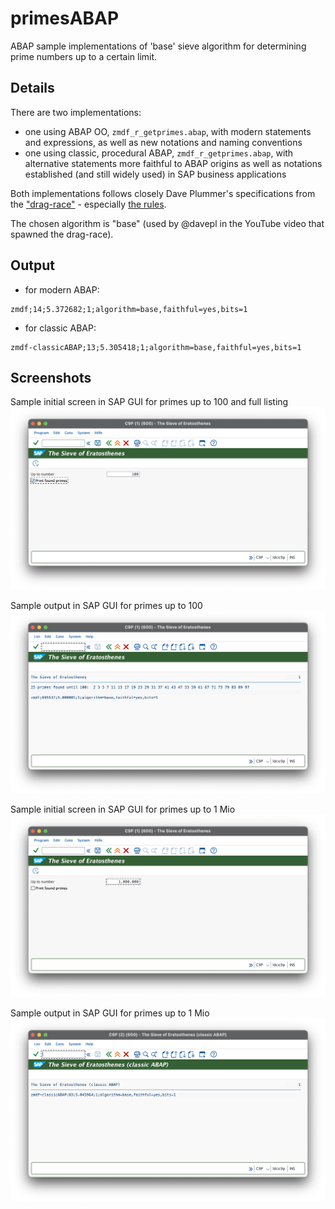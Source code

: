 # primesABAP
ABAP sample implementations of 'base' sieve algorithm for determining prime numbers up to a certain limit.

## Details
There are two implementations:
- one using ABAP OO, `zmdf_r_getprimes.abap`, with modern statements and expressions, as well as new notations and naming conventions
- one using classic, procedural ABAP, `zmdf_r_getprimes.abap`, with alternative statements more faithful to ABAP origins as well as notations established (and still widely used) in SAP business applications 

Both implementations follows closely Dave Plummer's specifications from the  ["drag-race"](https://github.com/PlummersSoftwareLLC/Primes/blob/drag-race/CONTRIBUTING.md) - especially [the rules](https://github.com/PlummersSoftwareLLC/Primes/blob/drag-race/CONTRIBUTING.md#rules).

The chosen algorithm is "base" (used by @davepl in the YouTube video that spawned the drag-race).

## Output
- for modern ABAP:
```
zmdf;14;5.372682;1;algorithm=base,faithful=yes,bits=1
```
- for classic ABAP:
```
zmdf-classicABAP;13;5.305418;1;algorithm=base,faithful=yes,bits=1                                                       
```

## Screenshots
Sample initial screen in SAP GUI for primes up to 100 and full listing
![Sample initial screen for up to 100 and full listing](/screenshots/SAPGUI-InitialScreen-100.png)

Sample output in SAP GUI for primes up to 100
![Sample output for up to 100](/screenshots/SAPGUI-Results-100.png)

Sample initial screen in SAP GUI for primes up to 1 Mio
![Sample initial screen for up to 1 Mio](/screenshots/SAPGUI-InitialScreen-1Mio.png)

Sample output in SAP GUI for primes up to 1 Mio
![Sample output for up to 1 Mio](/screenshots/SAPGUI-Results-1Mio.png)